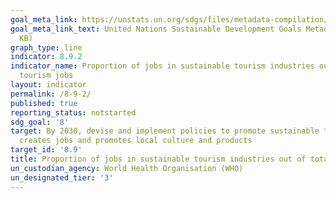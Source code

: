 ```yaml
---
goal_meta_link: https://unstats.un.org/sdgs/files/metadata-compilation/Metadata-Goal-8.pdf
goal_meta_link_text: United Nations Sustainable Development Goals Metadata (PDF 526
  KB)
graph_type: line
indicator: 8.9.2
indicator_name: Proportion of jobs in sustainable tourism industries out of total
  tourism jobs
layout: indicator
permalink: /8-9-2/
published: true
reporting_status: notstarted
sdg_goal: '8'
target: By 2030, devise and implement policies to promote sustainable tourism that
  creates jobs and promotes local culture and products
target_id: '8.9'
title: Proportion of jobs in sustainable tourism industries out of total tourism jobs
un_custodian_agency: World Health Organisation (WHO)
un_designated_tier: '3'
---
```


